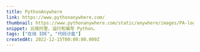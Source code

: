 ```yaml
---
title: PythonAnywhere
link: https://www.pythonanywhere.com/
thumbnail: https://www.pythonanywhere.com/static/anywhere/images/PA-logo.svg
snippet: 云端托管、运行和编写 Python。
tags: ["在线 IDE", "代码沙盒"]
createdAt: 2022-12-15T00:00:00.000Z
---
```

